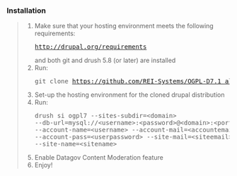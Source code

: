 ### Installation

> 1. Make sure that your hosting environment meets the following requirements: <pre>http://drupal.org/requirements</pre> and both git and drush 5.8 (or later) are installed
> 2. Run: <pre>git clone https://github.com/REI-Systems/OGPL-D7.1_alpha.git</pre>
> 3. Set-up the hosting environment for the cloned drupal distribution
> 4. Run: <pre>drush si ogpl7 --sites-subdir=&lt;domain&gt; --db-url=mysql://&lt;username&gt;:&lt;password&gt;@&lt;domain&gt;:&lt;port&gt;/&lt;database&gt; --account-name=&lt;username&gt; --account-mail=&lt;accountemail&gt; --account-pass=&lt;userpassword&gt; --site-mail=&lt;siteemail&gt; --site-name=&lt;sitename&gt;</pre>
> 5. Enable Datagov Content Moderation feature
> 6. Enjoy!
